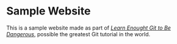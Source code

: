 # Sample Website


This is a sample website made as part of [*Learn Enought Git to Be Dangerous*](http://learnenough.com/git-tutorial), possible the greatest Git tutorial in the world. 